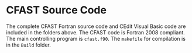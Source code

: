 # CFAST Source Code

The complete CFAST Fortran source code and CEdit Visual Basic code are included in the folders above. The CFAST code is Fortran 2008 compliant. The main controlling program is `cfast.f90`.  The `makefile` for compilation is in the `Build` folder.